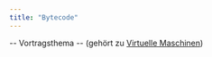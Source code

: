 ```yaml
---
title: "Bytecode"
---
```



-- Vortragsthema -- (gehört zu [Virtuelle Maschinen](../06-interpretation/vm.md))

<!-- Material in alter Veranstaltung vorhanden -->
